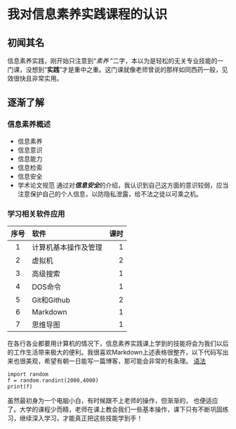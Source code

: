 # 我对信息素养实践课程的认识

## 初闻其名

信息素养实践，刚开始只注意到“*素养* ”二字，本以为是轻松的无关专业技能的一门课，没想到“**实践**”才是重中之重。这门课就像老师曾说的那样如同西药一般，见效很快且非常实用。  

## 逐渐了解

### 信息素养概述

- 信息素养
- 信息意识
- 信息能力
- 信息检索
- 信息安全
- 学术论文规范
  通过对***信息安全***的介绍，我认识到自己这方面的意识较弱，应当注意保护自己的个人信息，以防隐私泄露，给不法之徒以可乘之机。  

### 学习相关软件应用

| 序号 | 软件                 | 课时 | 
| :--: | :------------------- | ---: | 
|  1   | 计算机基本操作及管理 |    1 |
|  2   | 虚拟机               |    2 | 
|  3   | 高级搜索             |    1 | 
|  4   | DOS命令              |    1 |    
|  5   | Git和Github          |    2 |   
|  6   | Markdown             |    1 |
|  7   | 思维导图             |    1 |   

在各行各业都要用计算机的情况下，信息素养实践课上学到的技能将会为我们以后的工作生活带来极大的便利。我很喜欢Markdown上述表格很整齐，以下代码写出来也很美观，希望有朝一日能写一篇博客，那可能会非常的有条理。
    [语法](https://blog.csdn.net/u014061630/article/details/81359144#23-%E9%93%BE%E6%8E%A5)

```
import random  
f = random.randint(2000,4000)  
print(f)
```

虽然最初身为一个电脑小白，有时候跟不上老师的操作，但渐渐的， 也便适应了。大学的课程少而精，老师在课上教会我们一些基本操作，课下只有不断巩固练习，继续深入学习，才能真正把这些技能学到手！





